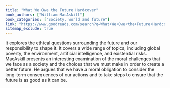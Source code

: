 ```yaml
---
title: "What We Owe the Future Hardcover"
book_authors: ["William MacAskill"]
book_categories: ["Society, world and future"]
link: "https://www.goodreads.com/search?q=What+We+Owe+the+Future+Hardcover+William+MacAskill"
sitemap_exclude: true
---
```


It explores the ethical questions surrounding the future and our responsibility to shape it. It covers a wide range of topics, including global poverty, the environment, artificial intelligence, and existential risks. MacAskill presents an interesting examination of the moral challenges that we face as a society and the choices that we must make in order to create a better future. He argues that we have a moral obligation to consider the long-term consequences of our actions and to take steps to ensure that the future is as good as it can be.